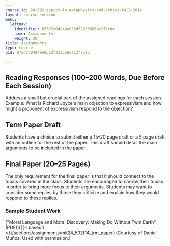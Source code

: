 ```yaml
---
course_id: 24-502-topics-in-metaphysics-and-ethics-fall-2014
layout: course_section
menu:
  leftnav:
    identifier: 075d7c04949e052df2335566ac2f7c8c
    name: Assignments
    weight: 30
title: Assignments
type: course
uid: 075d7c04949e052df2335566ac2f7c8c

---
```


Reading Responses (100–200 Words, Due Before Each Session)
----------------------------------------------------------

Address a small but crucial part of the assigned readings for each session. Example: What is Richard Joyce's main objection to expressivism and how might a proponent of expressivism respond to the objection?

Term Paper Draft
----------------

Students have a choice to submit either a 15–20 page draft or a 5 page draft with an outline for the rest of the paper. This draft should detail the main arguments to be included in the paper.

Final Paper (20–25 Pages)
-------------------------

The only requirement for the final paper is that it should connect to the topics covered in the class. Students are encouraged to narrow their topics in order to bring more focus to their arguments. Students may want to consider some replies by those they criticize and explain how they would respond to those replies.

### Sample Student Work

["Moral Language and Moral Discovery: Making Do Without Twin Earth" (PDF)]({{< baseurl >}}/sections/assignments/mit24_502f14_trm_paper) (Courtesy of Daniel Muñoz. Used with permission.)